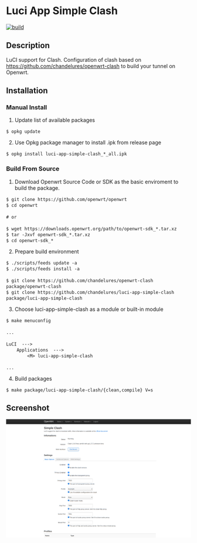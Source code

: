 # Luci App Simple Clash

[![build](https://github.com/chandelures/luci-app-simple-clash/workflows/build/badge.svg)](https://github.com/chandelures/luci-app-simple-clash/actions)

## Description

LuCI support for Clash. Configuration of clash based on https://github.com/chandelures/openwrt-clash to build your tunnel on Openwrt.

## Installation

### Manual Install

1. Update list of available packages

```shell
$ opkg update
```

2. Use Opkg package manager to install .ipk from release page

```shell
$ opkg install luci-app-simple-clash_*_all.ipk
```

### Build From Source

1. Download Openwrt Source Code or SDK as the basic enviroment to build the package.

```shell
$ git clone https://github.com/openwrt/openwrt
$ cd openwrt

# or

$ wget https://downloads.openwrt.org/path/to/openwrt-sdk_*.tar.xz
$ tar -Jxvf openwrt-sdk_*.tar.xz
$ cd openwrt-sdk_*
```

2. Prepare build environment

```shell
$ ./scripts/feeds update -a
$ ./scripts/feeds install -a

$ git clone https://github.com/chandelures/openwrt-clash package/openwrt-clash
$ git clone https://github.com/chandelures/luci-app-simple-clash package/luci-app-simple-clash
```

3. Choose luci-app-simple-clash as a module or built-in module

```shell
$ make menuconfig

...

LuCI  --->
    Applications  --->
        <M> luci-app-simple-clash

...

```

4. Build packages

```shell
$ make package/luci-app-simple-clash/{clean,compile} V=s
```

## Screenshot

![screenshot](https://github.com/chandelures/luci-app-simple-clash/raw/master/docs/screenshot.png)
